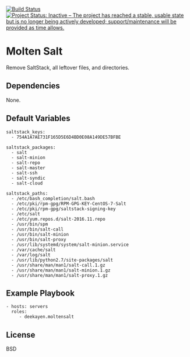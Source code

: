 [![Build Status](https://travis-ci.org/deekayen/ansible-role-moltensalt.svg?branch=main)](https://travis-ci.org/deekayen/ansible-role-moltensalt) [![Project Status: Inactive – The project has reached a stable, usable state but is no longer being actively developed; support/maintenance will be provided as time allows.](https://www.repostatus.org/badges/latest/inactive.svg)](https://www.repostatus.org/#inactive)

Molten Salt
===========

Remove SaltStack, all leftover files, and directories.

Dependencies
------------

None.

Default Variables
-----------------

    saltstack_keys:
      - 754A1A7AE731F165D5E6D4BD0E08A149DE57BFBE

    saltstack_packages:
      - salt
      - salt-minion
      - salt-repo
      - salt-master
      - salt-ssh
      - salt-syndic
      - salt-cloud

    saltstack_paths:
      - /etc/bash_completion/salt.bash
      - /etc/pki/rpm-gpg/RPM-GPG-KEY-CentOS-7-Salt
      - /etc/pki/rpm-gpg/saltstack-signing-key
      - /etc/salt
      - /etc/yum.repos.d/salt-2016.11.repo
      - /usr/bin/spm
      - /usr/bin/salt-call
      - /usr/bin/salt-minion
      - /usr/bin/salt-proxy
      - /usr/lib/systemd/system/salt-minion.service
      - /var/cache/salt
      - /var/log/salt
      - /usr/lib/python2.7/site-packages/salt
      - /usr/share/man/man1/salt-call.1.gz
      - /usr/share/man/man1/salt-minion.1.gz
      - /usr/share/man/man1/salt-proxy.1.gz

Example Playbook
----------------

    - hosts: servers
      roles:
         - deekayen.moltensalt

License
-------

BSD
